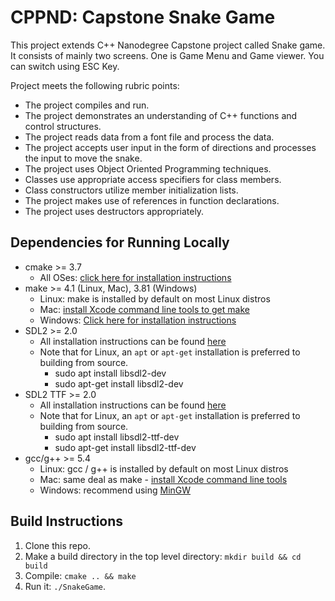 # CPPND: Capstone Snake Game

This project extends C++ Nanodegree Capstone project called Snake game. It consists of mainly two screens. One is Game Menu and Game viewer. You can switch using ESC Key.

Project meets the following rubric points:
* The project compiles and run.
* The project demonstrates an understanding of C++ functions and control structures.
* The project reads data from a font file and process the data.
* The project accepts user input in the form of directions and processes the input to move the snake.
* The project uses Object Oriented Programming techniques.
* Classes use appropriate access specifiers for class members.
* Class constructors utilize member initialization lists.
* The project makes use of references in function declarations.
* The project uses destructors appropriately.

## Dependencies for Running Locally
* cmake >= 3.7
  * All OSes: [click here for installation instructions](https://cmake.org/install/)
* make >= 4.1 (Linux, Mac), 3.81 (Windows)
  * Linux: make is installed by default on most Linux distros
  * Mac: [install Xcode command line tools to get make](https://developer.apple.com/xcode/features/)
  * Windows: [Click here for installation instructions](http://gnuwin32.sourceforge.net/packages/make.htm)
* SDL2 >= 2.0
  * All installation instructions can be found [here](https://wiki.libsdl.org/Installation)
  * Note that for Linux, an `apt` or `apt-get` installation is preferred to building from source.
    * sudo apt install libsdl2-dev
    * sudo apt-get install libsdl2-dev
* SDL2 TTF >= 2.0
  * All installation instructions can be found [here](https://www.libsdl.org/projects/SDL_ttf/docs/SDL_ttf.html)
  * Note that for Linux, an `apt` or `apt-get` installation is preferred to building from source.
    * sudo apt install libsdl2-ttf-dev
    * sudo apt-get install libsdl2-ttf-dev
* gcc/g++ >= 5.4
  * Linux: gcc / g++ is installed by default on most Linux distros
  * Mac: same deal as make - [install Xcode command line tools](https://developer.apple.com/xcode/features/)
  * Windows: recommend using [MinGW](http://www.mingw.org/)

## Build Instructions
1. Clone this repo.
2. Make a build directory in the top level directory: `mkdir build && cd build`
3. Compile: `cmake .. && make`
4. Run it: `./SnakeGame`.
